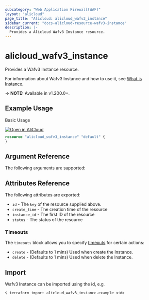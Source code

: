 ```yaml
---
subcategory: "Web Application Firewall(WAF)"
layout: "alicloud"
page_title: "Alicloud: alicloud_wafv3_instance"
sidebar_current: "docs-alicloud-resource-wafv3-instance"
description: |-
  Provides a Alicloud Wafv3 Instance resource.
---
```


# alicloud_wafv3_instance

Provides a Wafv3 Instance resource.

For information about Wafv3 Instance and how to use it, see [What is Instance](https://www.alibabacloud.com/help/en/web-application-firewall/latest/what-is-waf).

-> **NOTE:** Available in v1.200.0+.

## Example Usage

Basic Usage

<div style="display: block;margin-bottom: 40px;"><div class="oics-button" style="float: right;position: absolute;margin-bottom: 10px;">
  <a href="https://api.aliyun.com/terraform?resource=alicloud_wafv3_instance&exampleId=68c7e1d5-968d-4a2d-19dd-3448f9b9e8fe6de0327f&activeTab=example&spm=docs.r.wafv3_instance.0.68c7e1d596&intl_lang=EN_US" target="_blank">
    <img alt="Open in AliCloud" src="https://img.alicdn.com/imgextra/i1/O1CN01hjjqXv1uYUlY56FyX_!!6000000006049-55-tps-254-36.svg" style="max-height: 44px; max-width: 100%;">
  </a>
</div></div>

```terraform
resource "alicloud_wafv3_instance" "default" {
}
```

## Argument Reference

The following arguments are supported:


## Attributes Reference

The following attributes are exported:
* `id` - The `key` of the resource supplied above.
* `create_time` - The creation time of the resource
* `instance_id` - The first ID of the resource
* `status` - The status of the resource

### Timeouts

The `timeouts` block allows you to specify [timeouts](https://www.terraform.io/docs/configuration-0-11/resources.html#timeouts) for certain actions:
* `create` - (Defaults to 1 mins) Used when create the Instance.
* `delete` - (Defaults to 1 mins) Used when delete the Instance.

## Import

Wafv3 Instance can be imported using the id, e.g.

```shell
$ terraform import alicloud_wafv3_instance.example <id>
```